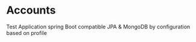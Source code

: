 Accounts
=====

Test Application spring Boot compatible JPA & MongoDB by configuration based on profile 